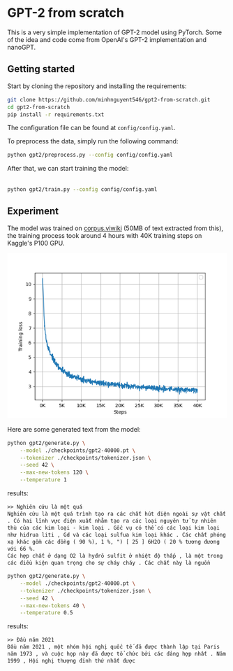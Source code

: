# GPT-2 from scratch

This is a very simple implementation of GPT-2 model using PyTorch. Some of the idea and code come from OpenAI's GPT-2 implementation and nanoGPT.

## Getting started

Start by cloning the repository and installing the requirements:

```bash
git clone https://github.com/minhnguyent546/gpt2-from-scratch.git
cd gpt2-from-scratch
pip install -r requirements.txt
```

The configuration file can be found at `config/config.yaml`.

To preprocess the data, simply run the following command:

```bash
python gpt2/preprocess.py --config config/config.yaml
```

After that, we can start training the model:

```bash

python gpt2/train.py --config config/config.yaml
```

## Experiment

The model was trained on [corpus.viwiki](https://github.com/undertheseanlp/corpus.viwiki) (50MB of text extracted from this), the training process took around 4 hours with 40K training steps on Kaggle's P100 GPU.

<center>
    <img alt="Training loss" src="./assets/training_loss.png">
</center>

Here are some generated text from the model:

```bash
python gpt2/generate.py \
    --model ./checkpoints/gpt2-40000.pt \
    --tokenizer ./checkpoints/tokenizer.json \
    --seed 42 \
    --max-new-tokens 120 \
    --temperature 1

```
results:
```
>> Nghiên cứu là một quá
Nghiên cứu là một quá trình tạo ra các chất hút điện ngoài sự vật chất . Có hai lĩnh vực điện xuất nhằm tạo ra các loại nguyên tử tự nhiên thù của các kim loại - kim loại . Gốc vụ có thể có các loại kim loại như hiđrua liti , Gd và các loại sulfua kim loại khác . Các chất phóng xạ khác gồm các đồng ( 90 %), 1 %, ") [ 25 ] 6H2O ( 20 % tương đương với 66 %.
Các hợp chất ở dạng O2 là hyđrô sulfit ở nhiệt độ thấp , là một trong các điều kiện quan trọng cho sự cháy cháy . Các chất này là nguồn

```

```bash
python gpt2/generate.py \
    --model ./checkpoints/gpt2-40000.pt \
    --tokenizer ./checkpoints/tokenizer.json \
    --seed 42 \
    --max-new-tokens 40 \
    --temperature 0.5

```
results:
```
>> Đầu năm 2021
Đầu năm 2021 , một nhóm hội nghị quốc tế đã được thành lập tại Paris năm 1973 , và cuộc họp này đã được tổ chức bởi các đảng hợp nhất . Năm 1999 , Hội nghị thượng đỉnh thứ nhất được

```
